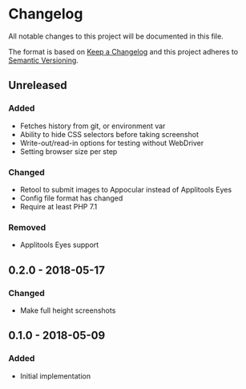 # Changelog
All notable changes to this project will be documented in this file.

The format is based on [Keep a Changelog](http://keepachangelog.com/en/1.0.0/)
and this project adheres to [Semantic Versioning](http://semver.org/spec/v2.0.0.html).

## Unreleased
### Added
- Fetches history from git, or environment var
- Ability to hide CSS selectors before taking screenshot
- Write-out/read-in options for testing without WebDriver
- Setting browser size per step

### Changed
- Retool to submit images to Appocular instead of Applitools Eyes
- Config file format has changed
- Require at least PHP 7.1

### Removed
- Applitools Eyes support

## 0.2.0 - 2018-05-17
### Changed
- Make full height screenshots

## 0.1.0 - 2018-05-09
### Added
- Initial implementation
